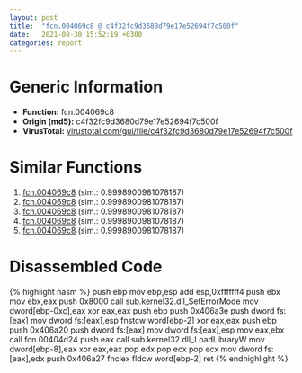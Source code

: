 ```yaml
---
layout: post
title:  "fcn.004069c8 @ c4f32fc9d3680d79e17e52694f7c500f"
date:   2021-08-30 15:52:19 +0300
categories: report
---
```


# Generic Information
- **Function:** fcn.004069c8
- **Origin (md5):** c4f32fc9d3680d79e17e52694f7c500f
- **VirusTotal:** [virustotal.com/gui/file/c4f32fc9d3680d79e17e52694f7c500f][virustotal_ref]



# Similar Functions

1. [fcn.004069c8][similar_1_ref] (sim.: 0.9998900981078187)
2. [fcn.004069c8][similar_2_ref] (sim.: 0.9998900981078187)
3. [fcn.004069c8][similar_3_ref] (sim.: 0.9998900981078187)
4. [fcn.004069c8][similar_4_ref] (sim.: 0.9998900981078187)
5. [fcn.004069c8][similar_5_ref] (sim.: 0.9998900981078187)


# Disassembled Code

{% highlight nasm %}
push ebp
mov ebp,esp
add esp,0xfffffff4
push ebx
mov ebx,eax
push 0x8000
call sub.kernel32.dll_SetErrorMode
mov dword[ebp-0xc],eax
xor eax,eax
push ebp
push 0x406a3e
push dword fs:[eax]
mov dword fs:[eax],esp
fnstcw word[ebp-2]
xor eax,eax
push ebp
push 0x406a20
push dword fs:[eax]
mov dword fs:[eax],esp
mov eax,ebx
call fcn.00404d24
push eax
call sub.kernel32.dll_LoadLibraryW
mov dword[ebp-8],eax
xor eax,eax
pop edx
pop ecx
pop ecx
mov dword fs:[eax],edx
push 0x406a27
fnclex 
fldcw word[ebp-2]
ret 
{% endhighlight %}


[similar_1_ref]: /report/fcn.004069c8@6e87b7ccbd19229e0b0b6b0b21948a18
[similar_2_ref]: /report/fcn.004069c8@5d991d1a7a9b58aecd5ee95b2d0d7bd9
[similar_3_ref]: /report/fcn.004069c8@0ad8edd40a874a1aec993fe82d20aeec
[similar_4_ref]: /report/fcn.004069c8@5a9e6257062d8fd09bc1612cd995b797
[similar_5_ref]: /report/fcn.004069c8@a8c51c88e2272f2397cc463a3ffa4544
[virustotal_ref]: https://www.virustotal.com/gui/file/c4f32fc9d3680d79e17e52694f7c500f